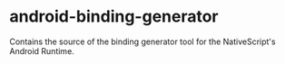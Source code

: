 # android-binding-generator
Contains the source of the binding generator tool for the NativeScript's Android Runtime.
